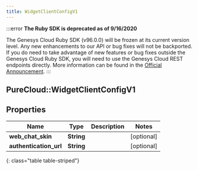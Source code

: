 ```yaml
---
title: WidgetClientConfigV1
---
```


:::error
**The Ruby SDK is deprecated as of 9/16/2020**

The Genesys Cloud Ruby SDK (v96.0.0) will be frozen at its current version level. Any new enhancements to our API or bug fixes will not be backported. If you do need to take advantage of new features or bug fixes outside the Genesys Cloud Ruby SDK, you will need to use the Genesys Cloud REST endpoints directly. More information can be found in the [Official Announcement](https://developer.mypurecloud.com/forum/t/announcement-genesys-cloud-ruby-sdk-end-of-life/8850).
:::


## PureCloud::WidgetClientConfigV1

## Properties

|Name | Type | Description | Notes|
|------------ | ------------- | ------------- | -------------|
| **web_chat_skin** | **String** |  | [optional] |
| **authentication_url** | **String** |  | [optional] |
{: class="table table-striped"}


